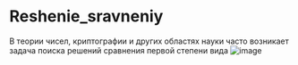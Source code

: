 # Reshenie_sravneniy

В теории чисел, криптографии и других областях науки часто возникает задача поиска решений сравнения первой степени вида
![image](https://user-images.githubusercontent.com/90067060/165047293-fbbd567f-4976-4abf-9424-b58a550e1ef9.png)

